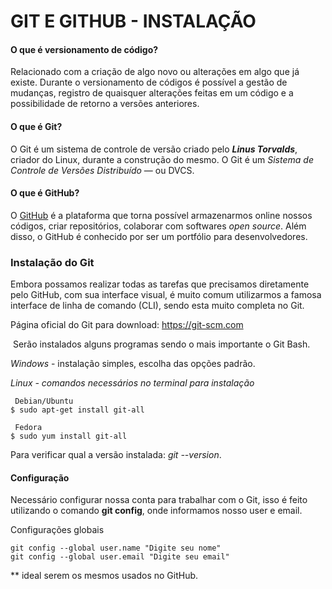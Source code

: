 # GIT E GITHUB - INSTALAÇÃO



#### O que é versionamento de código?

Relacionado com a criação de algo novo ou alterações em algo que já existe. Durante o versionamento de códigos é possível a gestão de mudanças, registro de quaisquer alterações feitas em um código e a possibilidade de retorno a versões anteriores. 

#### O que é Git?

O Git é um sistema de controle de versão criado pelo ***Linus Torvalds***, criador do Linux, durante a construção do mesmo. O Git é um *Sistema de Controle de Versões Distribuído* — ou DVCS.



#### O que é GitHub?

O [GitHub](https://github.com/) é a plataforma que torna possível armazenarmos online nossos códigos, criar repositórios, colaborar com softwares *open source*. Além disso, o GitHub é conhecido por ser um portfólio para desenvolvedores.



### Instalação do Git

Embora possamos realizar todas as tarefas que precisamos diretamente pelo GitHub, com sua interface visual, é muito comum utilizarmos a famosa interface de linha de comando (CLI), sendo esta muito completa no Git.

Página oficial do Git para download: https://git-scm.com

​	Serão instalados alguns programas sendo o mais importante o Git Bash.

*Windows* - instalação simples, escolha das opções padrão.

_Linux - comandos necessários no terminal para instalação_

```
 Debian/Ubuntu
$ sudo apt-get install git-all

 Fedora
$ sudo yum install git-all
```

Para verificar qual a versão instalada: _git --version_.



#### Configuração

Necessário configurar nossa conta para trabalhar com o Git, isso é feito utilizando o comando **git config**, onde informamos nosso user e email.

Configurações globais

```
git config --global user.name "Digite seu nome"
git config --global user.email "Digite seu email"
```

** ideal serem os mesmos usados no GitHub.







